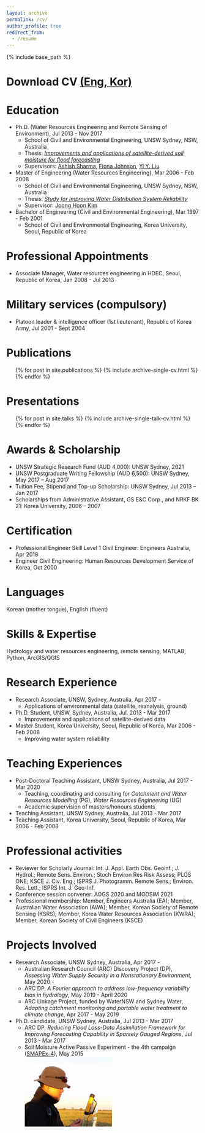 ```yaml
---
layout: archive
permalink: /cv/
author_profile: true
redirect_from:
  - /resume
---
```


{% include base_path %}

Download CV <a href="https://steelpl.github.io/files/CV_Seokhyeon.pdf" target="_blank" rel="noopener noreferrer">(Eng, </a><a href="https://steelpl.github.io/files/CV_Seokhyeon_Kor.pdf" target="_blank" rel="noopener noreferrer">Kor)</a>
======

Education
======
* Ph.D. (Water Resources Engineering and Remote Sensing of Environment), Jul 2013 - Nov 2017
  * School of Civil and Environmental Engineering, UNSW Sydney, NSW, Australia
  * Thesis: [<i>Improvements and applications of satellite-derived soil moisture for flood forecasting</i>](https://www.unsworks.unsw.edu.au/primo-explore/fulldisplay?vid=UNSWORKS&docid=unsworks_47629&context=L)
  * Supervisors: [Ashish Sharma](https://scholar.google.com.au/citations?user=C_9ndbcAAAAJ&hl=en), [Fiona Johnson](https://scholar.google.com.au/citations?user=PYu5v4YAAAAJ&hl=en), [Yi Y. Liu](https://www.unsw.edu.au/engineering/our-people/yi-liu)
* Master of Engineering (Water Resources Engineering), Mar 2006 - Feb 2008
  * School of Civil and Environmental Engineering, UNSW Sydney, NSW, Australia
  * Thesis: [<i>Study for Improving Water Distribution System Reliability</i>](https://library.korea.ac.kr/detail/?cid=CAT000045436610&ctype=t&lang=en)
  * Supervisor: [Joong Hoon Kim](https://scholar.google.com.au/citations?user=c_iisoEAAAAJ&hl=en)  
* Bachelor of Engineering (Civil and Environmental Engineering), Mar 1997 - Feb 2001
  * School of Civil and Environmental Engineering, Korea University, Seoul, Republic of Korea

Professional Appointments
======
* Associate Manager, Water resources engineering in HDEC, Seoul, Republic of Korea, Jan 2008 - Jul 2013

Military services (compulsory)
======
* Platoon leader & intelligence officer (1st lieutenant), Republic of Korea Army, Jul 2001 - Sept 2004

Publications
======
  <ul>{% for post in site.publications %}
    {% include archive-single-cv.html %}
  {% endfor %}</ul>
 
Presentations
======
  <ul>{% for post in site.talks %}
    {% include archive-single-talk-cv.html %}
  {% endfor %}</ul>
  
Awards & Scholarship
======
* UNSW Strategic Research Fund (AUD 4,000): UNSW Sydney, 2021
* UNSW Postgraduate Writing Fellowship (AUD 6,500): UNSW Sydney, May 2017 – Aug 2017
* Tuition Fee, Stipend and Top-up Scholarship: UNSW Sydney, Jul 2013 – Jan 2017
* Scholarships from Administrative Assistant, GS E&C Corp., and NRKF BK 21: Korea University, 2006 – 2007

Certification
======
* Professional Engineer Skill Level 1 Civil Engineer: Engineers Australia, Apr 2018
* Engineer Civil Engineering: Human Resources Development Service of Korea, Oct 2000

Languages
======
Korean (mother tongue), English (fluent)

Skills & Expertise 
======
Hydrology and water resources engineering, remote sensing, MATLAB, Python, ArcGIS/QGIS

Research Experience
======
* Research Associate, UNSW, Sydney, Australia, Apr 2017 -
  * Applications of environmental data (satellite, reanalysis, ground)
* Ph.D. Student, UNSW, Sydney, Australia, Jul. 2013 - Mar 2017
  * Improvements and applications of satellite-derived data
* Master Student, Korea University, Seoul, Republic of Korea, Mar 2006 - Feb 2008
  * Improving water system reliability

Teaching Experiences
======
* Post-Doctoral Teaching Assistant, UNSW Sydney, Australia, Jul 2017 - Mar 2020
  *	Teaching, coordinating and consulting for <i>Catchment and Water Resources Modelling</i> (PG), <i>Water Resources Engineering</i> (UG)
  * Academic supervision of masters/honours students
* Teaching Assistant, UNSW Sydney, Australia, Jul 2013 - Mar 2017 
* Teaching Assistant, Korea University, Seoul, Republic of Korea, Mar 2006 - Feb 2008 

Professional activities
======
*	Reviewer for Scholarly Journal: Int. J. Appl. Earth Obs. Geoinf.; J. Hydrol.; Remote Sens. Environ.; Stoch Environ Res Risk Assess; PLOS ONE; KSCE J. Civ. Eng.; ISPRS J. Photogramm. Remote Sens.; Environ. Res. Lett.; ISPRS Int. J. Geo-Inf.
*	Conference session convener: AOGS 2020 and MODSIM 2021
*	Professional membership: Member, Engineers Australia (EA); Member, Australian Water Association (AWA); Member, Korean Society of Remote Sensing (KSRS); Member, Korea Water Resources Association (KWRA); Member, Korean Society of Civil Engineers (KSCE)

Projects Involved
======
* Research Associate, UNSW Sydney, Australia, Apr 2017 -
  * Australian Research Council (ARC) Discovery Project (DP), <i>Assessing Water Supply Security in a Nonstationary Environment</i>, May 2020 -
  * ARC DP, <i>A Fourier approach to address low-frequency variability bias in hydrology</i>, May 2019 - April 2020
  * ARC Linkage Project, funded by WaterNSW and Sydney Water, <i>Adapting catchment monitoring and portable water treatment to climate change</i>, Apr 2017 - May 2019
* Ph.D. candidate, UNSW Sydney, Australia, Jul 2013 - Mar 2017
  * ARC DP, <i>Reducing Flood Loss-Data Assimilation Framework for Improving Forecasting Capability in Sparsely Gauged Regions</i>, Jul 2013 - Mar 2017
  * Soil Moisture Active Passive Experiment - the 4th campaign ([SMAPEx-4](https://www.smapex.monash.edu/Data/SMAPEx-4/SMAPEx-4%20pictures.php)), May 2015
  <br/><img src='/images/PP.png' width="50%" height="50%" alt="SMAPEx_4" class="center">
